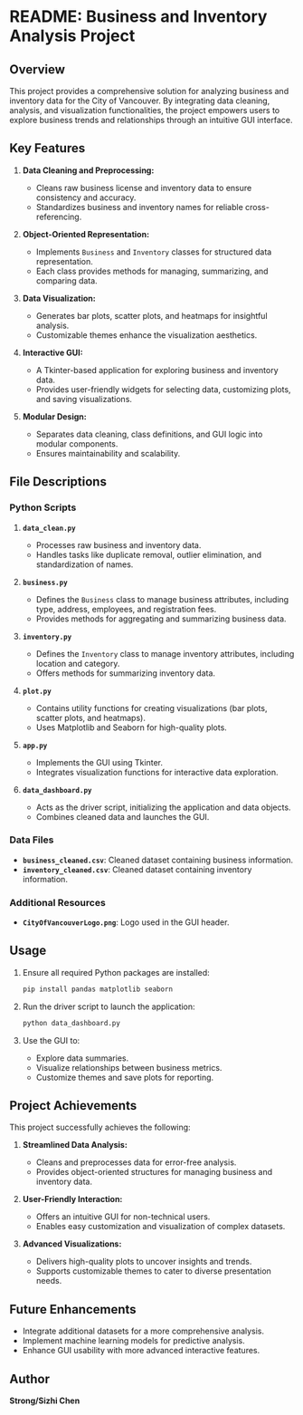 # README: Business and Inventory Analysis Project

## Overview

This project provides a comprehensive solution for analyzing business and inventory data for the City of Vancouver. By integrating data cleaning, analysis, and visualization functionalities, the project empowers users to explore business trends and relationships through an intuitive GUI interface.

## Key Features

1. **Data Cleaning and Preprocessing:**
   - Cleans raw business license and inventory data to ensure consistency and accuracy.
   - Standardizes business and inventory names for reliable cross-referencing.

2. **Object-Oriented Representation:**
   - Implements `Business` and `Inventory` classes for structured data representation.
   - Each class provides methods for managing, summarizing, and comparing data.

3. **Data Visualization:**
   - Generates bar plots, scatter plots, and heatmaps for insightful analysis.
   - Customizable themes enhance the visualization aesthetics.

4. **Interactive GUI:**
   - A Tkinter-based application for exploring business and inventory data.
   - Provides user-friendly widgets for selecting data, customizing plots, and saving visualizations.

5. **Modular Design:**
   - Separates data cleaning, class definitions, and GUI logic into modular components.
   - Ensures maintainability and scalability.

## File Descriptions

### Python Scripts

1. **`data_clean.py`**
   - Processes raw business and inventory data.
   - Handles tasks like duplicate removal, outlier elimination, and standardization of names.

2. **`business.py`**
   - Defines the `Business` class to manage business attributes, including type, address, employees, and registration fees.
   - Provides methods for aggregating and summarizing business data.

3. **`inventory.py`**
   - Defines the `Inventory` class to manage inventory attributes, including location and category.
   - Offers methods for summarizing inventory data.

4. **`plot.py`**
   - Contains utility functions for creating visualizations (bar plots, scatter plots, and heatmaps).
   - Uses Matplotlib and Seaborn for high-quality plots.

5. **`app.py`**
   - Implements the GUI using Tkinter.
   - Integrates visualization functions for interactive data exploration.

6. **`data_dashboard.py`**
   - Acts as the driver script, initializing the application and data objects.
   - Combines cleaned data and launches the GUI.

### Data Files

- **`business_cleaned.csv`**: Cleaned dataset containing business information.
- **`inventory_cleaned.csv`**: Cleaned dataset containing inventory information.

### Additional Resources

- **`CityOfVancouverLogo.png`**: Logo used in the GUI header.

## Usage

1. Ensure all required Python packages are installed:
   ```bash
   pip install pandas matplotlib seaborn
   ```

2. Run the driver script to launch the application:
   ```bash
   python data_dashboard.py
   ```

3. Use the GUI to:
   - Explore data summaries.
   - Visualize relationships between business metrics.
   - Customize themes and save plots for reporting.

## Project Achievements

This project successfully achieves the following:

1. **Streamlined Data Analysis:**
   - Cleans and preprocesses data for error-free analysis.
   - Provides object-oriented structures for managing business and inventory data.

2. **User-Friendly Interaction:**
   - Offers an intuitive GUI for non-technical users.
   - Enables easy customization and visualization of complex datasets.

3. **Advanced Visualizations:**
   - Delivers high-quality plots to uncover insights and trends.
   - Supports customizable themes to cater to diverse presentation needs.

## Future Enhancements

- Integrate additional datasets for a more comprehensive analysis.
- Implement machine learning models for predictive analysis.
- Enhance GUI usability with more advanced interactive features.

## Author

**Strong/Sizhi Chen**

